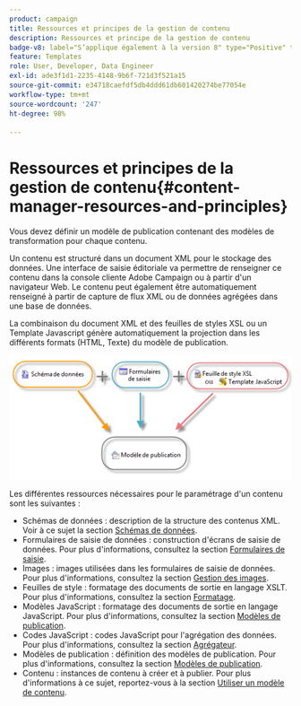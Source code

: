 ```yaml
---
product: campaign
title: Ressources et principes de la gestion de contenu
description: Ressources et principe de la gestion de contenu
badge-v8: label="S’applique également à la version 8" type="Positive" tooltip="S’applique également à Campaign v8"
feature: Templates
role: User, Developer, Data Engineer
exl-id: ade3f1d1-2235-4148-9b6f-721d3f521a15
source-git-commit: e34718caefdf5db4ddd61db601420274be77054e
workflow-type: tm+mt
source-wordcount: '247'
ht-degree: 98%

---
```


# Ressources et principes de la gestion de contenu{#content-manager-resources-and-principles}


Vous devez définir un modèle de publication contenant des modèles de transformation pour chaque contenu.

Un contenu est structuré dans un document XML pour le stockage des données. Une interface de saisie éditoriale va permettre de renseigner ce contenu dans la console cliente Adobe Campaign ou à partir d&#39;un navigateur Web. Le contenu peut également être automatiquement renseigné à partir de capture de flux XML ou de données agrégées dans une base de données.

La combinaison du document XML et des feuilles de styles XSL ou un Template Javascript génère automatiquement la projection dans les différents formats (HTML, Texte) du modèle de publication.

![](assets/d_ncs_content_process.png)

Les différentes ressources nécessaires pour le paramétrage d&#39;un contenu sont les suivantes :

* Schémas de données : description de la structure des contenus XML. Voir à ce sujet la section [Schémas de données](data-schemas.md).
* Formulaires de saisie de données : construction d&#39;écrans de saisie de données. Pour plus d&#39;informations, consultez la section [Formulaires de saisie](input-forms.md).
* Images : images utilisées dans les formulaires de saisie de données. Pour plus d&#39;informations, consultez la section [Gestion des images](formatting.md#image-management).
* Feuilles de style : formatage des documents de sortie en langage XSLT. Pour plus d&#39;informations, consultez la section [Formatage](formatting.md).
* Modèles JavaScript : formatage des documents de sortie en langage JavaScript. Pour plus d&#39;informations, consultez la section [Modèles de publication](publication-templates.md).
* Codes JavaScript : codes JavaScript pour l&#39;agrégation des données. Pour plus d&#39;informations, consultez la section [Agrégateur](publication-templates.md#aggregator).
* Modèles de publication : définition des modèles de publication. Pour plus d&#39;informations, consultez la section [Modèles de publication](publication-templates.md).
* Contenu : instances de contenu à créer et à publier. Pour plus d&#39;informations à ce sujet, reportez-vous à la section [Utiliser un modèle de contenu](using-a-content-template.md).
